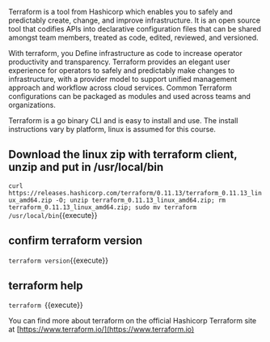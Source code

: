 Terraform is a tool from Hashicorp which enables you to safely and predictably create, change, and improve infrastructure. It is an open source tool that codifies APIs into declarative configuration files that can be shared amongst team members, treated as code, edited, reviewed, and versioned.

With terraform, you Define infrastructure as code to increase operator productivity and transparency.
Terraform provides an elegant user experience for operators to safely and predictably make changes to infrastructure, with a provider model to support unified management approach and workflow across cloud services. Common Terraform configurations can be packaged as modules and used across teams and organizations.

Terraform is a go binary CLI and is easy to install and use. The install instructions vary by platform, linux is assumed for this course.

## Download the linux zip with terraform client, unzip and put in /usr/local/bin

`curl https://releases.hashicorp.com/terraform/0.11.13/terraform_0.11.13_linux_amd64.zip -O; unzip terraform_0.11.13_linux_amd64.zip; rm terraform_0.11.13_linux_amd64.zip; sudo mv terraform /usr/local/bin`{{execute}}

## confirm terraform version
`terraform version`{{execute}}

## terraform help
`terraform `{{execute}}

You can find more about terraform on the official Hashicorp Terraform site at [https://www.terraform.io/](https://www.terraform.io)
